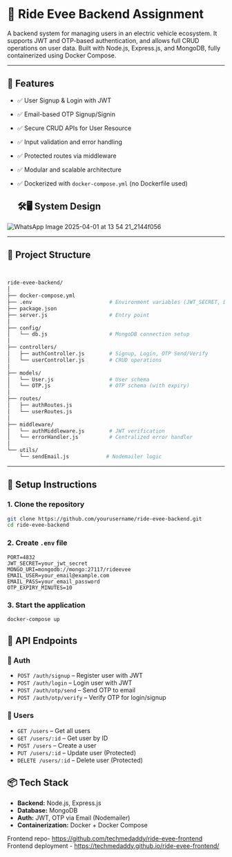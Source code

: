 # 🚗 Ride Evee Backend Assignment

A backend system for managing users in an electric vehicle ecosystem. It supports JWT and OTP-based authentication, and allows full CRUD operations on user data. Built with Node.js, Express.js, and MongoDB, fully containerized using Docker Compose.

---






## 🔧 Features

- ✅ User Signup & Login with JWT
- ✅ Email-based OTP Signup/Signin
- ✅ Secure CRUD APIs for User Resource
- ✅ Input validation and error handling
- ✅ Protected routes via middleware
- ✅ Modular and scalable architecture
- ✅ Dockerized with `docker-compose.yml` (no Dockerfile used)

  ## 🛠️🖥️ System Design 

![WhatsApp Image 2025-04-01 at 13 54 21_2144f056](https://github.com/user-attachments/assets/95fee03e-7b3e-451e-9784-e689512bbbc8)





---

## 📁 Project Structure
```bash


ride-evee-backend/
│
├── docker-compose.yml
├── .env                         # Environment variables (JWT_SECRET, DB_URI, EMAIL creds, etc.)
├── package.json
├── server.js                    # Entry point
│
├── config/
│   └── db.js                    # MongoDB connection setup
│
├── controllers/
│   ├── authController.js        # Signup, Login, OTP Send/Verify
│   └── userController.js        # CRUD operations
│
├── models/
│   └── User.js                  # User schema
│   └── OTP.js                   # OTP schema (with expiry)
│
├── routes/
│   ├── authRoutes.js
│   └── userRoutes.js
│
├── middleware/
│   └── authMiddleware.js        # JWT verification
│   └── errorHandler.js          # Centralized error handler
│
└── utils/
    └── sendEmail.js            # Nodemailer logic
```

---

## 🚀 Setup Instructions

### 1. Clone the repository

```bash
git clone https://github.com/yourusername/ride-evee-backend.git
cd ride-evee-backend
```
### 2. Create `.env` file

```env
PORT=4832
JWT_SECRET=your_jwt_secret
MONGO_URI=mongodb://mongo:27117/rideevee
EMAIL_USER=your_email@example.com
EMAIL_PASS=your_email_password
OTP_EXPIRY_MINUTES=10
```
### 3. Start the application

```bash
docker-compose up
```

## 📮 API Endpoints

### 🔐 Auth

- `POST /auth/signup` – Register user with JWT
- `POST /auth/login` – Login user with JWT
- `POST /auth/otp/send` – Send OTP to email
- `POST /auth/otp/verify` – Verify OTP for login/signup

### 👤 Users

- `GET /users` – Get all users
- `GET /users/:id` – Get user by ID
- `POST /users` – Create a user
- `PUT /users/:id` – Update user (Protected)
- `DELETE /users/:id` – Delete user (Protected)


## 📦 Tech Stack

- **Backend:** Node.js, Express.js
- **Database:** MongoDB
- **Auth:** JWT, OTP via Email (Nodemailer)
- **Containerization:** Docker + Docker Compose


Frontend repo- https://github.com/techmedaddy/ride-evee-frontend
Frontend deployment - https://techmedaddy.github.io/ride-evee-frontend/
